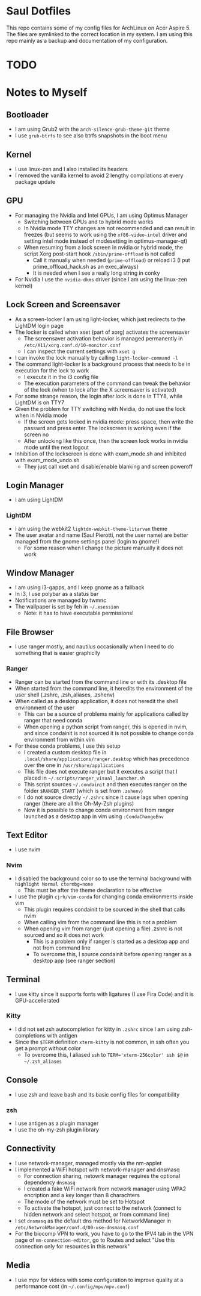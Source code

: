 # Saul Dotfiles

This repo contains some of my config files for ArchLinux on Acer Aspire 5.
The files are symlinked to the correct location in my system.
I am using this repo mainly as a backup and documentation of my configuration.

# TODO

# Notes to Myself

## Bootloader
* I am using Grub2 with the `arch-silence-grub-theme-git` theme
* I use `grub-btrfs` to see also btrfs snapshots in the boot menu

## Kernel
* I use linux-zen and I also installed its headers
* I removed the vanilla kernel to avoid 2 lengthy compilations at every package update

## GPU
* For managing the Nvidia and Intel GPUs, I am using Optimus Manager
	* Switching between GPUs and to hybrid mode works
	* In Nvidia mode TTY changes are not recommended and can result in freezes (but seems to work using the `xf86-video-intel` driver and setting intel mode instead of modesetting in optimus-manager-qt)
	* When resuming from a lock screen in nvidia or hybrid mode, the script Xorg post-start hook `/sbin/prime-offload` is not called
		* Call it manually when needed (`prime-offload`) or reload i3 (I put prime_offload_hack.sh as an exec_always)
		* It is needed when I see a really long string in conky
* For Nvidia I use the `nvidia-dkms` driver (since I am using the linux-zen kernel)

## Lock Screen and Screensaver
* As a screen-locker I am using light-locker, which just redirects to the LightDM login page
* The locker is called when xset (part of xorg) activates the screensaver
	* The screensaver activation behavior is managed permanently in `/etc/X11/xorg.conf.d/10-monitor.conf`
	* I can inspect the current settings with `xset q`
* I can invoke the lock manually by calling `light-locker-command -l`
* The command light-locker is a background process that needs to be in execution for the lock to work
	* I execute it in the i3 config file
	* The execution parameters of the command can tweak the behavior of the lock (when to lock after the X screensaver is activated)
* For some strange reason, the login after lock is done in TTY8, while LightDM is on TTY7
* Given the problem for TTY switching with Nvidia, do not use the lock when in Nvidia mode
	* If the screen gets locked in nvidia mode: press space, then write the passwrd and press enter. The lockscreen is working even if the screen no
	* After unlocking like this once, then the screen lock works in nvidia mode until the next logout
* Inhibition of the lockscreen is done with exam_mode.sh and inhibited with exam_mode_undo.sh
	* They just call xset and disable/enable blanking and screen poweroff

## Login Manager
* I am using LightDM

### LightDM
* I am using the webkit2 `lightdm-webkit-theme-litarvan` theme
* The user avatar and name (Saul Pierotti, not the user name) are better managed from the gnome settings panel (login to gnome!)
	* For some reason when I change the picture manually it does not work

## Window Manager
* I am using i3-gapps, and I keep gnome as a fallback
* In i3, I use polybar as a status bar
* Notifications are managed by twmnc
* The wallpaper is set by feh in `~/.xsession`
	* Note: it has to have executable permissions!

## File Browser
*  I use ranger mostly, and nautilus occasionally when I need to do something that is easier graphiclly

### Ranger
* Ranger can be started from the command line or with its .desktop file
* When started from the command line, it heredits the environment of the user shell (.zshrc, .zsh_aliases, .zshenv)
* When called as a desktop application, it does not heredit the shell environment of the user
	* This can be a source of problems mainly for applications called by ranger that need conda
	* When opening a python script from ranger, this is opened in nvim, and since condainit is not sourced it is not possible to change conda environment from within vim
* For these conda problems, I use this setup
	* I created a custom desktop file in `.local/share/applications/ranger.desktop` which has precedence over the one in `/usr/share/applications`
	* This file does not execute ranger but it executes a script that I placed in `~/.scripts/ranger_visual_launcher.sh`
	* This script sources `~/.condainit` and then executes ranger on the folder `$RANGER_START` (which is set from `.zshenv`)
	* I do not source directly `~/.zshrc` since it cause lags when opening ranger (there are all the Oh-My-Zsh plugins)
	* Now it is possible to change conda environment from ranger launched as a desktop app in vim using `:CondaChangeEnv`

## Text Editor
* I use nvim

### Nvim
* I disabled the background color so to use the terminal background with `highlight Normal ctermbg=none`
	* This must be after the theme declaration to be effective
* I use the plugin `cjrh/vim-conda` for changing conda environments inside vim
	* This plugin requires condainit to be sourced in the shell that calls nvim
	* When calling vim from the command line this is not a problem
	* When opening vim from ranger (just opening a file) .zshrc is not sourced and so it does not work
		* This is a problem only if ranger is started as a desktop app and not from command line
		* To overcome this, I source condainit before opening ranger as a desktop app (see ranger section)

## Terminal
* I use kitty since it supports fonts with ligatures (I use Fira Code) and it is GPU-accellerated

### Kitty
* I did not set zsh autocompletion for kitty in `.zshrc` since I am using zsh-completions with antigen
* Since the `$TERM` definition `xterm-kitty` is not common, in ssh often you get a prompt without color
	* To overcome this, I aliased `ssh` to `TERM='xterm-256color' ssh $@` in `~/.zsh_aliases`

## Console
* I use zsh and leave bash and its basic config files for compatibility

### zsh
* I use antigen as a plugin manager
* I use the oh-my-zsh plugin library

## Connectivity
* I use network-manager, managed mostly via the nm-applet
* I implemented a WiFi hotspot with network-manager and dnsmasq
	* For connection sharing, netowrk manager requires the optional dependency `dnsmasq`
	* I created a fake WiFi network from network manager using WPA2 encription and a key longer than 8 charachters
	* The mode of the network must be set to Hotspot
	* To activate the hotspot, just connect to the network (connect to hidden network and select hotspot, or from command line)
* I set `dnsmasq` as the default dns method for NetworkManager in `/etc/NetwrokManager/conf.d/00-use-dnsmasq.conf`
* For the biocomp VPN to work, you have to go to the IPV4 tab in the VPN page of `nm-connection-editor`, go to Routes and select "Use this connection only for resources in this network"

## Media
* I use mpv for videos with some configuration to improve quality at a performance cost (in `~/.config/mpv/mpv.conf`)

